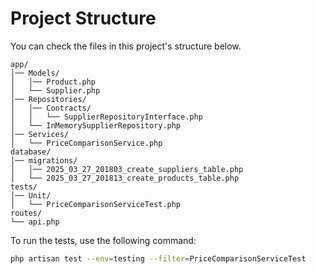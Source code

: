 # Project Structure

You can check the files in this project's structure below.


```
app/
│── Models/
│   │── Product.php
│   └── Supplier.php
│── Repositories/
│   │── Contracts/
│   │   └── SupplierRepositoryInterface.php
│   └── InMemorySupplierRepository.php
│── Services/
│   └── PriceComparisonService.php
database/
│── migrations/
│   │── 2025_03_27_201803_create_suppliers_table.php
│   └── 2025_03_27_201813_create_products_table.php
tests/
│── Unit/
│   └── PriceComparisonServiceTest.php
routes/
└── api.php
```

To run the tests, use the following command:
```bash
php artisan test --env=testing --filter=PriceComparisonServiceTest
```
